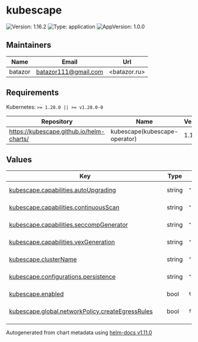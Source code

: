 # kubescape

![Version: 1.16.2](https://img.shields.io/badge/Version-1.16.2-informational?style=flat-square) ![Type: application](https://img.shields.io/badge/Type-application-informational?style=flat-square) ![AppVersion: 1.0.0](https://img.shields.io/badge/AppVersion-1.0.0-informational?style=flat-square)

## Maintainers

| Name | Email | Url |
| ---- | ------ | --- |
| batazor | <batazor111@gmail.com> | <batazor.ru> |

## Requirements

Kubernetes: `>= 1.28.0 || >= v1.28.0-0`

| Repository | Name | Version |
|------------|------|---------|
| https://kubescape.github.io/helm-charts/ | kubescape(kubescape-operator) | 1.18.1 |

## Values

<table height="400px" >
	<thead>
		<th>Key</th>
		<th>Type</th>
		<th>Default</th>
		<th>Description</th>
	</thead>
	<tbody>
		<tr>
			<td id="kubescape--capabilities--autoUpgrading"><a href="./values.yaml#L17">kubescape.capabilities.autoUpgrading</a></td>
			<td>
string
</td>
			<td>
				<div style="max-width: 300px;">
<pre lang="json">
"enable"
</pre>
</div>
			</td>
			<td></td>
		</tr>
		<tr>
			<td id="kubescape--capabilities--continuousScan"><a href="./values.yaml#L14">kubescape.capabilities.continuousScan</a></td>
			<td>
string
</td>
			<td>
				<div style="max-width: 300px;">
<pre lang="json">
"enable"
</pre>
</div>
			</td>
			<td></td>
		</tr>
		<tr>
			<td id="kubescape--capabilities--seccompGenerator"><a href="./values.yaml#L15">kubescape.capabilities.seccompGenerator</a></td>
			<td>
string
</td>
			<td>
				<div style="max-width: 300px;">
<pre lang="json">
"enable"
</pre>
</div>
			</td>
			<td></td>
		</tr>
		<tr>
			<td id="kubescape--capabilities--vexGeneration"><a href="./values.yaml#L16">kubescape.capabilities.vexGeneration</a></td>
			<td>
string
</td>
			<td>
				<div style="max-width: 300px;">
<pre lang="json">
"enable"
</pre>
</div>
			</td>
			<td></td>
		</tr>
		<tr>
			<td id="kubescape--clusterName"><a href="./values.yaml#L22">kubescape.clusterName</a></td>
			<td>
string
</td>
			<td>
				<div style="max-width: 300px;">
<pre lang="json">
"shortlink"
</pre>
</div>
			</td>
			<td></td>
		</tr>
		<tr>
			<td id="kubescape--configurations--persistence"><a href="./values.yaml#L20">kubescape.configurations.persistence</a></td>
			<td>
string
</td>
			<td>
				<div style="max-width: 300px;">
<pre lang="json">
"disable"
</pre>
</div>
			</td>
			<td></td>
		</tr>
		<tr>
			<td id="kubescape--enabled"><a href="./values.yaml#L6">kubescape.enabled</a></td>
			<td>
bool
</td>
			<td>
				<div style="max-width: 300px;">
<pre lang="json">
true
</pre>
</div>
			</td>
			<td></td>
		</tr>
		<tr>
			<td id="kubescape--global--networkPolicy--createEgressRules"><a href="./values.yaml#L11">kubescape.global.networkPolicy.createEgressRules</a></td>
			<td>
bool
</td>
			<td>
				<div style="max-width: 300px;">
<pre lang="json">
false
</pre>
</div>
			</td>
			<td></td>
		</tr>
		<tr>
			<td id="kubescape--global--networkPolicy--enabled"><a href="./values.yaml#L10">kubescape.global.networkPolicy.enabled</a></td>
			<td>
bool
</td>
			<td>
				<div style="max-width: 300px;">
<pre lang="json">
false
</pre>
</div>
			</td>
			<td></td>
		</tr>
		<tr>
			<td id="kubescape--kubescape--labels--release"><a href="./values.yaml#L29">kubescape.kubescape.labels.release</a></td>
			<td>
string
</td>
			<td>
				<div style="max-width: 300px;">
<pre lang="json">
"prometheus-operator"
</pre>
</div>
			</td>
			<td></td>
		</tr>
		<tr>
			<td id="kubescape--kubescape--prometheusAnnotation--enabled"><a href="./values.yaml#L26">kubescape.kubescape.prometheusAnnotation.enabled</a></td>
			<td>
bool
</td>
			<td>
				<div style="max-width: 300px;">
<pre lang="json">
true
</pre>
</div>
			</td>
			<td></td>
		</tr>
		<tr>
			<td id="kubescape--kubescape--serviceMonitor--enabled"><a href="./values.yaml#L32">kubescape.kubescape.serviceMonitor.enabled</a></td>
			<td>
bool
</td>
			<td>
				<div style="max-width: 300px;">
<pre lang="json">
true
</pre>
</div>
			</td>
			<td></td>
		</tr>
		<tr>
			<td id="kubescape--operator--resources--requests--cpu"><a href="./values.yaml#L40">kubescape.operator.resources.requests.cpu</a></td>
			<td>
string
</td>
			<td>
				<div style="max-width: 300px;">
<pre lang="json">
"70m"
</pre>
</div>
			</td>
			<td></td>
		</tr>
		<tr>
			<td id="kubescape--operator--resources--requests--memory"><a href="./values.yaml#L41">kubescape.operator.resources.requests.memory</a></td>
			<td>
string
</td>
			<td>
				<div style="max-width: 300px;">
<pre lang="json">
"120Mi"
</pre>
</div>
			</td>
			<td></td>
		</tr>
		<tr>
			<td id="kubescape--persistence--storageClass"><a href="./values.yaml#L35">kubescape.persistence.storageClass</a></td>
			<td>
string
</td>
			<td>
				<div style="max-width: 300px;">
<pre lang="json">
"local-path"
</pre>
</div>
			</td>
			<td></td>
		</tr>
	</tbody>
</table>

----------------------------------------------
Autogenerated from chart metadata using [helm-docs v1.11.0](https://github.com/norwoodj/helm-docs/releases/v1.11.0)

